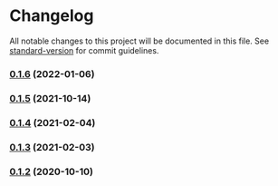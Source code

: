 # Changelog

All notable changes to this project will be documented in this file. See [standard-version](https://github.com/conventional-changelog/standard-version) for commit guidelines.

### [0.1.6](https://github.com/BlackGlory/split-hash/compare/v0.1.5...v0.1.6) (2022-01-06)

### [0.1.5](https://github.com/BlackGlory/split-hash/compare/v0.1.4...v0.1.5) (2021-10-14)

### [0.1.4](https://github.com/BlackGlory/split-hash/compare/v0.1.3...v0.1.4) (2021-02-04)

### [0.1.3](https://github.com/BlackGlory/split-hash/compare/v0.1.2...v0.1.3) (2021-02-03)

### [0.1.2](https://github.com/BlackGlory/split-hash/compare/v0.1.1...v0.1.2) (2020-10-10)
